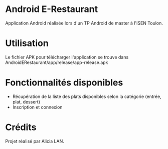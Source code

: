 # Android E-Restaurant

Application Android réalisée lors d'un TP Android de master à l'ISEN Toulon.


# Utilisation

Le fichier APK pour télécharger l'application se trouve dans AndroidERestaurant/app/release/app-release.apk


# Fonctionnalités disponibles

- Récupération de la liste des plats disponibles selon la catégorie (entrée, plat, dessert)
- Inscription et connexion


# Crédits

Projet réalisé par Alicia LAN.